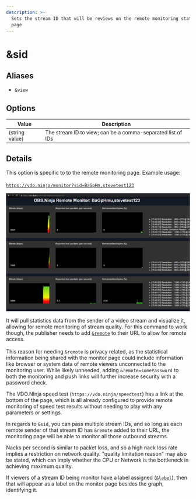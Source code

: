 ```yaml
---
description: >-
  Sets the stream ID that will be reviews on the remote monitoring statistics
  page
---
```


# \&sid

## Aliases

* `&view`

## Options

| Value          | Description                                                 |
| -------------- | ----------------------------------------------------------- |
| (string value) | The stream ID to view; can be a comma-separated list of IDs |

## Details

This option is specific to to the remote monitoring page. Example usage:\
\
[`https://vdo.ninja/monitor?sid=BaGpHm,stevetest123`](https://vdo.ninja/monitor?sid=BaGpHmu)

![](<../../.gitbook/assets/image (39).png>)

It will pull statistics data from the sender of a video stream and visualize it, allowing for remote monitoring of stream quality. For this command to work though, the publisher needs to add [`&remote`](../general-parameters/remote.md) to their URL to allow for remote access.\
\
This reason for needing `&remote` is privacy related, as the statistical information being shared with the monitor page could include information like browser or system data of remote viewers unconnected to the monitoring user. While likely unneeded, adding `&remote=somePassword` to both the monitoring and push links will further increase security with a password check.

The VDO.NInja speed test (`https://vdo.ninja/speedtest`) has a link at the bottom of the page, which is all already configured to provide remote monitoring of speed test results without needing to play with any parameters or settings.

In regards to `&sid`, you can pass multiple stream IDs, and so long as each remote sender of that stream ID has `&remote` added to their URL, the monitoring page will be able to monitor all those outbound streams.

Nacks per second is similar to packet loss, and so a high nack loss rate implies a restriction on network quality.  "quality limitation reason" may also be stated, which can imply whether the CPU or Network is the bottleneck in achieving maximum quality.

If viewers of a stream ID being monitor have a label assigned ([`&label`](../general-parameters/label.md)), then that will appear as a label on the monitor page besides the graph, identifying it.
